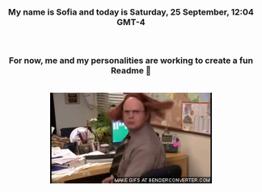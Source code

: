


<div align="center">
<h3 >My name is Sofia and today is Saturday, 25 September, 12:04 GMT-4</h3><br>
<h3 >For now, me and my personalities are working to create a fun Readme 👋
</h3><br>
<img src='img/dwight.gif' alt='working...'/>
</div>
